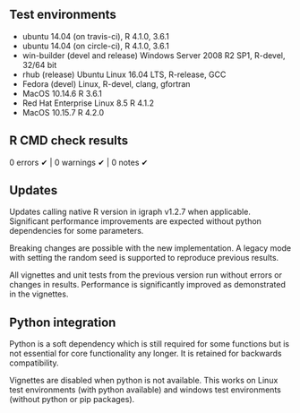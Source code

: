 ## Test environments
* ubuntu 14.04 (on travis-ci), R 4.1.0, 3.6.1
* ubuntu 14.04 (on circle-ci), R 4.1.0, 3.6.1
* win-builder (devel and release) Windows Server 2008 R2 SP1, R-devel, 32/64 bit
* rhub (release) Ubuntu Linux 16.04 LTS, R-release, GCC
* Fedora (devel) Linux, R-devel, clang, gfortran
* MacOS 10.14.6 R 3.6.1 
* Red Hat Enterprise Linux 8.5 R 4.1.2
* MacOS 10.15.7 R 4.2.0

## R CMD check results

0 errors ✔ | 0 warnings ✔ | 0 notes ✔

## Updates

Updates calling native R version in igraph v1.2.7 when applicable.
Significant performance improvements are expected without python
dependencies for some parameters.

Breaking changes are possible with the new implementation.
A legacy mode with setting the random seed is supported 
to reproduce previous results.

All vignettes and unit tests from the previous version run without errors
or changes in results. Performance is significantly improved as
demonstrated in the vignettes.

## Python integration

Python is a soft dependency which is still required for some functions but is not essential for core functionality any longer. It is retained for backwards compatibility.

Vignettes are disabled when python is not available. This works on Linux test environments (with python available) and windows test environments (without python or pip packages).
